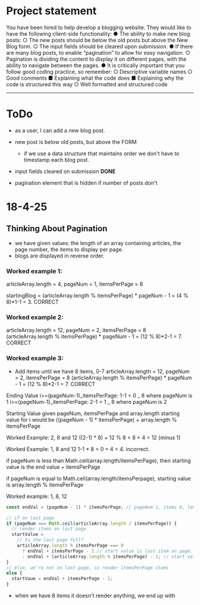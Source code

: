 # Project statement

You have been hired to help develop a blogging website. They would like to have the following client-side functionality:
● The ability to make new blog posts:
○ The new posts should be below the old posts but above the New Blog form.
○ The input fields should be cleared upon submission.
● If there are many blog posts, to enable “pagination” to allow for easy navigation.
○ Pagination is dividing the content to display it on different pages, with the ability to
navigate between the pages.
● It is critically important that you follow good coding practice, so
remember:
○ Descriptive variable names
○ Good comments
■ Explaining what the code does
■ Explaining why the code is structured this way
○ Well formatted and structured code

---

# ToDo

- as a user, I can add a new blog post.
- new post is below old posts, but above the FORM
  - if we use a data structure that maintains order we don't have to timestamp each blog post.
- input fields cleared on submission **DONE**

- pagination element that is hidden if number of posts don't

# 18-4-25

## Thinking About Pagination

- we have given values: the length of an array containing articles, the page number, the items to display per page.
- blogs are displayed in reverse order.

### Worked example 1:

articleArray.length = 4, pageNum = 1, itemsPerPage = 8

startingBlog = (articleArray.length % itemsPerPage) * pageNum - 1
= (4 % 8)*1-1 = 3.
CORRECT

### Worked example 2:

articleArray.length = 12, pageNum = 2, itemsPerPage = 8
(articleArray.length % itemsPerPage) * pageNum - 1
= (12 % 8)*2-1 = 7.
CORRECT

### Worked example 3:

- Add items until we have 8 items, 0-7
  articleArray.length = 12, pageNum = 2, itemsPerPage = 8
  (articleArray.length % itemsPerPage) * pageNum - 1
  = (12 % 8)*2-1 = 7.
  CORRECT

Ending Value
i>=(pageNum-1)_itemsPerPage: 1-1 = 0 _ 8 where pageNum is 1
i>=(pageNum-1)_itemsPerPage: 2-1 = 1 _ 8 where pageNum is 2

Starting Value given pageNum, itemsPerPage and array.length
starting value for i would be ((pageNum - 1) \* itemsPerPage) + array.length % itemsPerPage

Worked Example: 2, 8 and 12
((2-1) \* 8) + 12 % 8 = 8 + 4 = 12 (minus 1)

Worked Example: 1, 8 and 12
1-1 \* 8 = 0 + 4 = 4. incorrect.

if pageNum is less than Math.ceil(array.length/itemsPerPage), then starting value is
the end value + itemsPerPage

if pageNum is equal to Math.ceil(array.length/itemsPerpage), starting value is array.length % itemsPerPage

Worked example: 1, 8, 12

```js
const endVal = (pageNum - 1) * itemsPerPage; // pageNum 1, items 8, length 12 = 0 correct

// if on last page
if (pageNum === Math.ceil(articleArray.length / itemsPerPage)) {
  // render items on last page
  startValue =
    // Is the last page full?
    articleArray.length % itemsPerPage === 0
      ? endVal + itemsPerPage - 1 // start value is last item on page.
      : endVal + (articleArray.length % itemsPerPage) - 1; // start val is remaining items.
}
// else, we're not on last page, so render itemsPerPage items
else {
  startVaue = endVal + itemsPerPage - 1;
}
```

- when we have 8 items it doesn't render anything, we end up with
